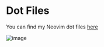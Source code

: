 # Dot Files

You can find my Neovim dot files [here](https://github.com/folke/dot/tree/master/nvim)

![image](https://user-images.githubusercontent.com/292349/209700826-0b0a6a5e-0000-443c-a7cb-dc1504966b4f.png)
